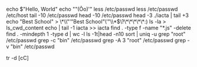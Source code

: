 echo $"Hello, World" 
echo "\"(Ôo)'"
less /etc/passwd
less /etc/passwd /etc/host
tail -10 /etc/passwd
head -10 /etc/passwd
head -3 ./iacta | tail +3
 echo "Best School" > \\\*\\\\"'\"Best School\"\\'"\\\\\*\$\\\?\\\*\\\*\\\*\\\*\\\*\:\) 
ls -la > ls_cwd_content
echo | tail -1 iacta >> iacta
find . -type f -name "*.js" -delete 
find . -mindepth 1 -type d | wc -l
ls -1t|head -n10
sort | uniq -u
grep "root" /etc/passwd
grep -c "bin" /etc/passwd
grep -A 3 "root" /etc/passwd
grep -v "bin" /etc/passwd


tr -d [cC]
